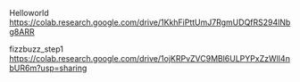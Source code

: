 Helloworld
https://colab.research.google.com/drive/1KkhFiPttUmJ7RgmUDQfRS294lNbg8ARR

fizzbuzz_step1
https://colab.research.google.com/drive/1ojKRPvZVC9MBl6ULPYPxZzWlI4nbUR6m?usp=sharing
